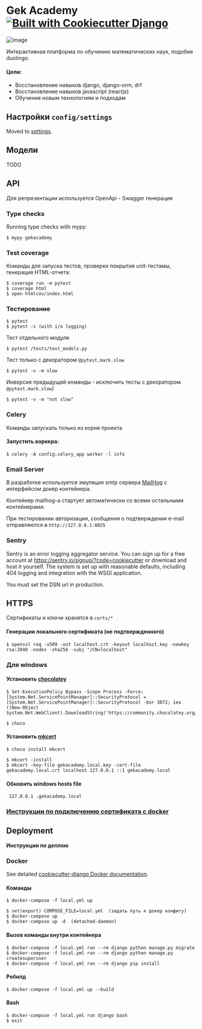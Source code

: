 # Gek Academy    [![Built with Cookiecutter Django](https://img.shields.io/badge/built%20with-Cookiecutter%20Django-ff69b4.svg?logo=cookiecutter)](https://github.com/cookiecutter/cookiecutter-django/)

![image](https://upload.wikimedia.org/wikipedia/commons/thumb/0/03/Gekko_gecko_%2835838165973%29.jpg/1024px-Gekko_gecko_%2835838165973%29.jpg)

Интерактивная платформа по обучению математических наук, подобие duolingo.

#### Цели: 

- Восстановление навыков django, django-orm, drf
- Восстановление навыков javascript (reactjs)
- Обучение новым технологиям и подходам

## Настройки `config/settings`

Moved to [settings](http://cookiecutter-django.readthedocs.io/en/latest/settings.html).

## Модели

TODO

## API

Для репрезентации используется OpenApi - Swagger генерация

### Type checks

Running type checks with mypy:

    $ mypy gekacademy

### Test coverage

Команды для запуска тестов, проверки покрытия unit-тестамы, генерация HTML-отчета:

    $ coverage run -m pytest
    $ coverage html
    $ open htmlcov/index.html

### Тестирование

    $ pytest
    $ pytest -s (with i/o logging)

Тест отдельного модуля    

    $ pytest /tests/test_models.py
    
Тест только с декоратором `@pytest.mark.slow`

    $ pytest -v -m slow

Инверсия предыдущей команды - исключить тесты с декоратором `@pytest.mark.slow`)
    
    $ pytest -v -m "not slow" 

### Celery

Команды запускать только из корня проекта

#### Запустить воркера:

    $ celery -A config.celery_app worker -l info

### Email Server

В разработке используется эмуляция  smtp сервера [MailHog](https://github.com/mailhog/MailHog) с интерфейсом докер контейнера.

Контейнер mailhog-а стартует автоматически со всеми остальными контейнерами.

При тестировании авторизации, сообщения о подтверждении e-mail отправляются в `http://127.0.0.1:8025`

### Sentry

Sentry is an error logging aggregator service. You can sign up for a free account at <https://sentry.io/signup/?code=cookiecutter> or download and host it yourself.
The system is set up with reasonable defaults, including 404 logging and integration with the WSGI application.

You must set the DSN url in production.

## HTTPS
Сертификаты и ключи хранятся в `certs/*`

#### Генерации локального сертификата (не подтвержденного)

    $ openssl req -x509 -out localhost.crt -keyout localhost.key -newkey rsa:2048 -nodes -sha256 -subj "/CN=localhost"

### Для windows

#### Установить [chocolatey](https://chocolatey.org/install)

    $ Set-ExecutionPolicy Bypass -Scope Process -Force; [System.Net.ServicePointManager]::SecurityProtocol = [System.Net.ServicePointManager]::SecurityProtocol -bor 3072; iex ((New-Object System.Net.WebClient).DownloadString('https://community.chocolatey.org/install.ps1'))
    
    $ choco 

#### Установить [mkcert](https://github.com/FiloSottile/mkcert)

    $ choco install mkcert
    
    $ mkcert -install
    $ mkcert -key-file gekacademy.local.key -cert-file gekacademy.local.crt localhost 127.0.0.1 ::1 gekacademy.local

#### Обновить windows hosts file

     127.0.0.1 .gekacademy.local

### [Инструкции по подключению сертификата c docker](https://cookiecutter-django.readthedocs.io/en/latest/developing-locally-docker.html#developing-locally-with-https)
    

## Deployment

**Инструкции по деплою**

### Docker

See detailed [cookiecutter-django Docker documentation](http://cookiecutter-django.readthedocs.io/en/latest/deployment-with-docker.html).

#### Команды

    $ docker-compose -f local.yml up

    $ set(export) COMPOSE_FILE=local.yml  (задать путь к докер конфигу)
    $ docker-compose up
    $ docker-compose up -d  (detached-daemon)

#### Вызов команды внутри контейнера

    $ docker-compose -f local.yml run --rm django python manage.py migrate
    $ docker-compose -f local.yml run --rm django python manage.py createsuperuser
    $ docker-compose -f local.yml run --rm django pip install

#### Ребилд

    $ docker-compose -f local.yml up --build

#### Bash

    $ docker-compose -f local.yml run django bash
    $ exit
